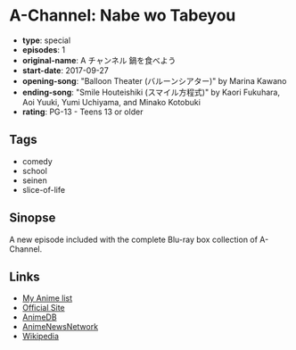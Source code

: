 # A-Channel: Nabe wo Tabeyou

-   **type**: special
-   **episodes**: 1
-   **original-name**: A チャンネル 鍋を食べよう
-   **start-date**: 2017-09-27
-   **opening-song**: "Balloon Theater (バルーンシアター)" by Marina Kawano
-   **ending-song**: "Smile Houteishiki (スマイル方程式)" by Kaori Fukuhara, Aoi Yuuki, Yumi Uchiyama, and Minako Kotobuki
-   **rating**: PG-13 - Teens 13 or older

## Tags

-   comedy
-   school
-   seinen
-   slice-of-life

## Sinopse

A new episode included with the complete Blu-ray box collection of A-Channel.

## Links

-   [My Anime list](https://myanimelist.net/anime/35285/A-Channel__Nabe_wo_Tabeyou)
-   [Official Site](http://www.a-ch.jp/)
-   [AnimeDB](http://anidb.info/perl-bin/animedb.pl?show=anime&aid=8107)
-   [AnimeNewsNetwork](http://www.animenewsnetwork.com/encyclopedia/anime.php?id=19411)
-   [Wikipedia](https://en.wikipedia.org/wiki/A_Channel_%28manga%29)
